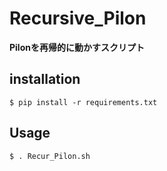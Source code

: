 # Recursive_Pilon
**Pilonを再帰的に動かすスクリプト**
## installation
```
$ pip install -r requirements.txt
```
## Usage
```
$ . Recur_Pilon.sh 
```
